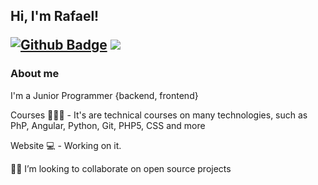 <h2><b>Hi, I'm Rafael!</b></h>

[![Github Badge](https://img.shields.io/badge/-Github-000?style=flat-square&logo=Github&logoColor=white&link=https://github.com/fagnerpsantos)](https://github.com/RafaelRosaSP)
 [<img src = "https://img.shields.io/badge/instagram-%23E4405F.svg?&style=for-the-badge&logo=instagram&logoColor=white">](https://www.instagram.com/warfael/)


<h3>About me</h4>

I'm a Junior Programmer {backend, frontend}

Courses 👨🏼‍🏫 - It's are technical courses on many technologies, such as PhP, Angular, Python, Git, PHP5, CSS and more

Website 💻 - Working on it.

🧑‍💻 I’m looking to collaborate on open source projects
